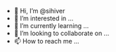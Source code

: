 - 👋 Hi, I’m @sihiver
- 👀 I’m interested in ...
- 🌱 I’m currently learning ...
- 💞️ I’m looking to collaborate on ...
- 📫 How to reach me ...

<!---
sihiver/sihiver is a ✨ special ✨ repository because its `README.md` (this file) appears on your GitHub profile.
You can click the Preview link to take a look at your changes.
--->
